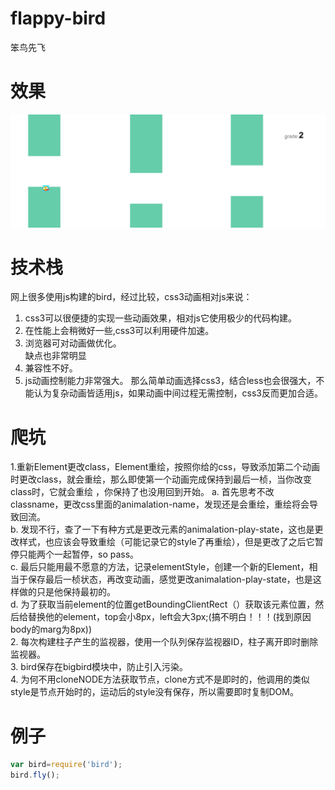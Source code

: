 ﻿# flappy-bird
笨鸟先飞
# 效果
![](https://github.com/takeern/flappy-bird/blob/master/bird/flybird.png)
# 技术栈
 网上很多使用js构建的bird，经过比较，css3动画相对js来说：
  1. css3可以很便捷的实现一些动画效果，相对js它使用极少的代码构建。<br>
  2. 在性能上会稍微好一些,css3可以利用硬件加速。<br>
  3. 浏览器可对动画做优化。<br>
 缺点也非常明显
  1. 兼容性不好。
  2. js动画控制能力非常强大。
 那么简单动画选择css3，结合less也会很强大，不能认为复杂动画皆适用js，如果动画中间过程无需控制，css3反而更加合适。
# 爬坑
  1.重新Element更改class，Element重绘，按照你给的css，导致添加第二个动画时更改class，就会重绘，那么即使第一个动画完成保持到最后一桢，当你改变class时，它就会重绘 ，你保持了也没用回到开始。
     a.   首先思考不改classname，更改css里面的animalation-name，发现还是会重绘，重绘将会导致回流。<br>
     b.   发现不行，查了一下有种方式是更改元素的animalation-play-state，这也是更改样式，也应该会导致重绘（可能记录它的style了再重绘），但是更改了之后它暂停只能两个一起暂停，so pass。<br>
     c.   最后只能用最不愿意的方法，记录elementStyle，创建一个新的Element，相当于保存最后一桢状态，再改变动画，感觉更改animalation-play-state，也是这样做的只是他保持最初的。<br>
     d.   为了获取当前element的位置getBoundingClientRect（）获取该元素位置，然后给替换他的element，top会小8px，left会大3px;(搞不明白！！！(找到原因 body的marg为8px))<br>
  2. 每次构建柱子产生的监视器，使用一个队列保存监视器ID，柱子离开即时删除监视器。<br>
  3. bird保存在bigbird模块中，防止引入污染。<br>
  4. 为何不用cloneNODE方法获取节点，clone方式不是即时的，他调用的类似style是节点开始时的，运动后的style没有保存，所以需要即时复制DOM。
# 例子
```JavaScript
var bird=require('bird');
bird.fly();
```


